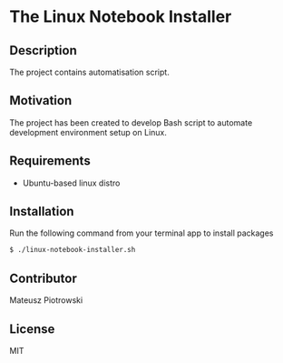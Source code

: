 # The Linux Notebook Installer

## Description

The project contains automatisation script.

## Motivation

The project has been created to develop Bash script to automate development environment setup on Linux.

## Requirements

- Ubuntu-based linux distro

## Installation

Run the following command from your terminal app to install packages

```bash
$ ./linux-notebook-installer.sh
```

## Contributor

Mateusz Piotrowski

## License

MIT
